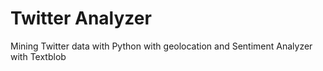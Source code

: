 # Twitter Analyzer
Mining Twitter data with Python with geolocation and Sentiment Analyzer with Textblob
